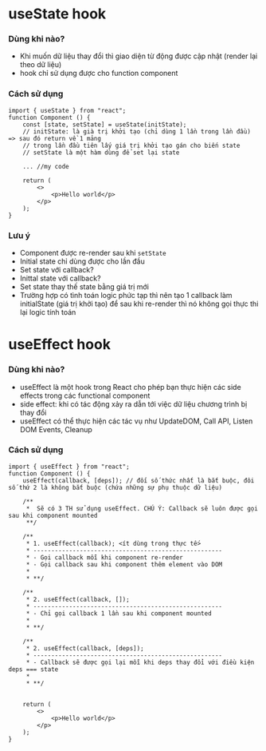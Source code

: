 # useState hook

### Dùng khi nào?

- Khi muốn dữ liệu thay đổi thì giao diện từ động được cập nhật (render lại theo dữ liệu)
- hook chỉ sử dụng được cho function component

### Cách sử dụng

```tsx
import { useState } from "react";
function Component () {
    const [state, setState] = useState(initState);
    // initState: là già trị khởi tạo (chỉ dùng 1 lần trong lần đầu) => sau đó return về 1 mảng
    // trong lần đầu tiên lấy giá trị khởi tạo gán cho biến state
    // setState là một hàm dùng để set lại state

    ... //my code

    return (
        <>
            <p>Hello world</p>
        </p>
    );
}
```

### Lưu ý

- Component được re-render sau khi `setState`
- Initial state chỉ dùng được cho lần đầu
- Set state với callback?
- Inittal state với callback?
- Set state thay thế state bằng giá trị mới
- Trường hợp có tình toán logic phức tạp thì nên tạo 1 callback làm initialState (giá trị khởi tạo) để sau khi re-render thì nó không gọi thực thi lại logic tính toán

# useEffect hook

### Dùng khi nào?

- useEffect là một hook trong React cho phép bạn thực hiện các side effects trong các functional component
- side effect: khi có tác động xảy ra dẫn tới việc dữ liệu chương trình bị thay đổi
- useEffect có thể thực hiện các tác vụ như UpdateDOM, Call API, Listen DOM Events, Cleanup

### Cách sử dụng

```tsx
import { useEffect } from "react";
function Component () {
    useEffect(callback, [deps]); // đối số thức nhất là bắt buộc, đôi số thứ 2 là không bắt buộc (chứa những sự phụ thuộc dữ liệu)

    /**
     *  Sẽ có 3 TH sử dụng useEffect. CHÚ Ý: Callback sẽ luôn được gọi sau khi component mounted
     **/

    /**
     * 1. useEffect(callback); <ít dùng trong thực tế>
     * -----------------------------------------------------
     * - Gọi callback mỗi khi component re-render
     * - Gọi callback sau khi component thêm element vào DOM
     *
     * **/

    /**
     * 2. useEffect(callback, []);
     * -----------------------------------------------------
     * - Chỉ gọi callback 1 lần sau khi component mounted
     *
     * **/

    /**
     * 2. useEffect(callback, [deps]);
     * -----------------------------------------------------
     * - Callback sẽ được gọi lại mỗi khi deps thay đổi với điều kiện deps === state
     *
     * **/


    return (
        <>
            <p>Hello world</p>
        </p>
    );
}
```
